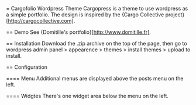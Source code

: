 = Cargofolio Wordpress Theme
Cargopress is a theme to use wordpress as a simple portfolio.
The design is inspired by the {Cargo Collective
project}[http://cargocollective.com].

== Demo
See {Domitille's portfolio}[http://www.domitille.fr].

== Installation
Download the .zip archive on the top of the page, then go to
 wordpress admin panel > appearence > themes > install themes > upload
to install.

== Configuration

==== Menu
Additional menus are displayed above the posts menu on the left.

==== Widgtes
There's one widget area below the menu on the left.
